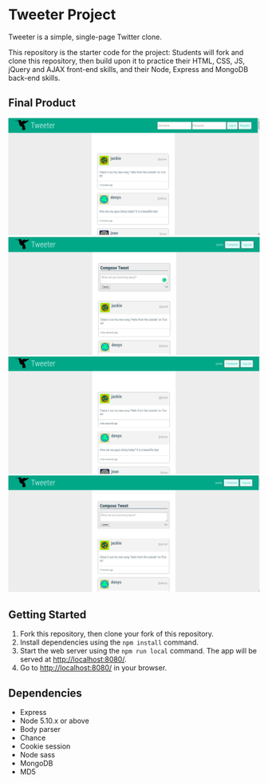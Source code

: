 # Tweeter Project

Tweeter is a simple, single-page Twitter clone.

This repository is the starter code for the project: Students will fork and clone this repository, then build upon it to practice their HTML, CSS, JS, jQuery and AJAX front-end skills, and their Node, Express and MongoDB back-end skills.

## Final Product
!["Screenshot of login page"](https://github.com/squillace91/tweeter/blob/cleaning-up/public/screenshots/login.png)
!["Screenshot of logged in page"](https://github.com/squillace91/tweeter/blob/cleaning-up/public/screenshots/logged.png)
!["Screenshot of compose button hidden"](https://github.com/squillace91/tweeter/blob/cleaning-up/public/screenshots/compose-hidden.png)
!["Screenshot of a tweet"](https://github.com/squillace91/tweeter/blob/cleaning-up/public/screenshots/liked.png)

## Getting Started

1. Fork this repository, then clone your fork of this repository.
2. Install dependencies using the `npm install` command.
3. Start the web server using the `npm run local` command. The app will be served at <http://localhost:8080/>.
4. Go to <http://localhost:8080/> in your browser.

## Dependencies

- Express
- Node 5.10.x or above
- Body parser
- Chance
- Cookie session
- Node sass
- MongoDB
- MD5
